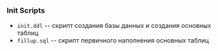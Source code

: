 ### Init Scripts

+ `init.ddl` -- скрипт создания базы данных и создания основных таблиц
+ `fillup.sql` -- скрипт первичного наполнения основных таблиц